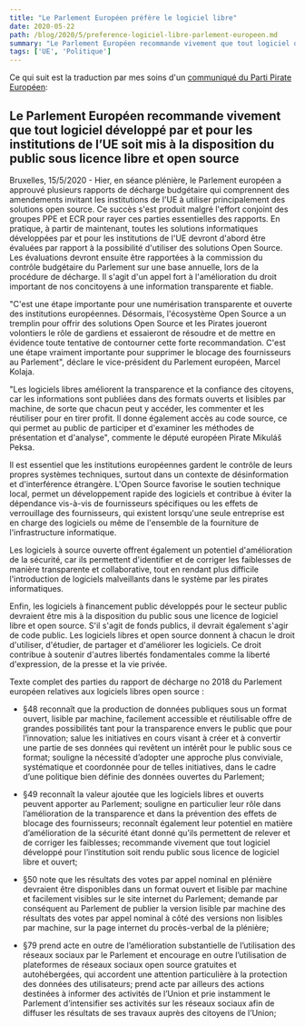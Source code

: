 ```yaml
---
title: "Le Parlement Européen préfère le logiciel libre"
date: 2020-05-22
path: /blog/2020/5/preference-logiciel-libre-parlement-europeen.md
summary: "Le Parlement Européen recommande vivement que tout logiciel développé par et pour les institutions de l’UE soit mis à la disposition du public sous licence libre et open source."
tags: ['UE', 'Politique']
---
```


Ce qui suit est la traduction par mes soins d'un [communiqué du Parti Pirate Européen](https://european-pirateparty.eu/european-parliament-strongly-recommends-any-software-developed-by-and-for-the-eu-institutions-to-be-made-publicly-available-under-free-and-open-source-software-licence/):

## Le Parlement Européen recommande vivement que tout logiciel développé par et pour les institutions de l’UE soit mis à la disposition du public sous licence libre et open source

Bruxelles, 15/5/2020 - Hier, en séance plénière, le Parlement européen a approuvé plusieurs rapports de décharge budgétaire qui comprennent des amendements invitant les institutions de l'UE à utiliser principalement des solutions open source. Ce succès s'est produit malgré l'effort conjoint des groupes PPE et ECR pour rayer ces parties essentielles des rapports. En pratique, à partir de maintenant, toutes les solutions informatiques développées par et pour les institutions de l'UE devront d'abord être évaluées par rapport à la possibilité d'utiliser des solutions Open Source. Les évaluations devront ensuite être rapportées à la commission du contrôle budgétaire du Parlement sur une base annuelle, lors de la procédure de décharge. Il s'agit d'un appel fort à l'amélioration du droit important de nos concitoyens à une information transparente et fiable.

"C'est une étape importante pour une numérisation transparente et ouverte des institutions européennes. Désormais, l'écosystème Open Source a un tremplin pour offrir des solutions Open Source et les Pirates joueront volontiers le rôle de gardiens et essaieront de résoudre et de mettre en évidence toute tentative de contourner cette forte recommandation. C'est une étape vraiment importante pour supprimer le blocage des fournisseurs au Parlement", déclare le vice-président du Parlement européen, Marcel Kolaja.

"Les logiciels libres améliorent la transparence et la confiance des citoyens, car les informations sont publiées dans des formats ouverts et lisibles par machine, de sorte que chacun peut y accéder, les commenter et les réutiliser pour en tirer profit. Il donne également accès au code source, ce qui permet au public de participer et d'examiner les méthodes de présentation et d'analyse", commente le député européen Pirate Mikuláš Peksa.

Il est essentiel que les institutions européennes gardent le contrôle de leurs propres systèmes techniques, surtout dans un contexte de désinformation et d'interférence étrangère. L'Open Source favorise le soutien technique local, permet un développement rapide des logiciels et contribue à éviter la dépendance vis-à-vis de fournisseurs spécifiques ou les effets de verrouillage des fournisseurs, qui existent lorsqu'une seule entreprise est en charge des logiciels ou même de l'ensemble de la fourniture de l'infrastructure informatique.

Les logiciels à source ouverte offrent également un potentiel d'amélioration de la sécurité, car ils permettent d'identifier et de corriger les faiblesses de manière transparente et collaborative, tout en rendant plus difficile l'introduction de logiciels malveillants dans le système par les pirates informatiques.

Enfin, les logiciels à financement public développés pour le secteur public devraient être mis à la disposition du public sous une licence de logiciel libre et open source. S'il s'agit de fonds publics, il devrait également s'agir de code public. Les logiciels libres et open source  donnent à chacun le droit d'utiliser, d'étudier, de partager et d'améliorer les logiciels. Ce droit contribue à soutenir d'autres libertés fondamentales comme la liberté d'expression, de la presse et la vie privée.

Texte complet des parties du rapport de décharge no 2018 du Parlement européen relatives aux logiciels libres open source :

- §48 reconnaît que la production de données publiques sous un format ouvert, lisible par machine, facilement accessible et réutilisable offre de grandes possibilités tant pour la transparence envers le public que pour l’innovation; salue les initiatives en cours visant à créer et à convertir une partie de ses données qui revêtent un intérêt pour le public sous ce format; souligne la nécessité d’adopter une approche plus conviviale, systématique et coordonnée pour de telles initiatives, dans le cadre d’une politique bien définie des données ouvertes du Parlement;

- §49 reconnaît la valeur ajoutée que les logiciels libres et ouverts peuvent apporter au Parlement; souligne en particulier leur rôle dans l’amélioration de la transparence et dans la prévention des effets de blocage des fournisseurs; reconnaît également leur potentiel en matière d’amélioration de la sécurité étant donné qu’ils permettent de relever et de corriger les faiblesses; recommande vivement que tout logiciel développé pour l’institution soit rendu public sous licence de logiciel libre et ouvert;

- §50 note que les résultats des votes par appel nominal en plénière devraient être disponibles dans un format ouvert et lisible par machine et facilement visibles sur le site internet du Parlement; demande par conséquent au Parlement de publier la version lisible par machine des résultats des votes par appel nominal à côté des versions non lisibles par machine, sur la page internet du procès-verbal de la plénière;

- §79 prend acte en outre de l’amélioration substantielle de l’utilisation des réseaux sociaux par le Parlement et encourage en outre l’utilisation de plateformes de réseaux sociaux open source gratuites et autohébergées, qui accordent une attention particulière à la protection des données des utilisateurs; prend acte par ailleurs des actions destinées à informer des activités de l’Union et prie instamment le Parlement d’intensifier ses activités sur les réseaux sociaux afin de diffuser les résultats de ses travaux auprès des citoyens de l’Union;
